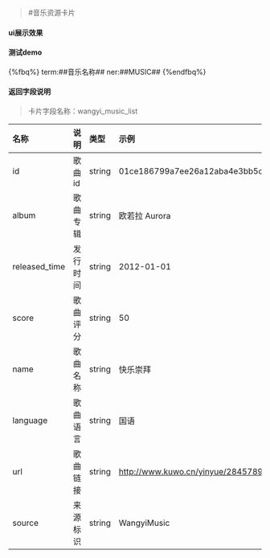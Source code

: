 >#音乐资源卡片

#### ui展示效果
#### 测试demo
{%fbq%}
term:##音乐名称##
ner:##MUSIC##
{%endfbq%}

#### 返回字段说明

>卡片字段名称：wangyi_music_list


|名称|说明|类型|示例|
|:---|:---|:---|:---|
|id|歌曲id|string|01ce186799a7ee26a12aba4e3bb5d600|
|album|歌曲专辑|string|欧若拉 Aurora|
|released_time|发行时间|string|2012-01-01|
|score|歌曲评分|string|50|
|name|歌曲名称|string|快乐崇拜|
|language|歌曲语言|string|国语|
|url|歌曲链接|string|http://www.kuwo.cn/yinyue/28457899|
|source|来源标识|string|WangyiMusic|






